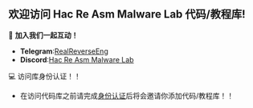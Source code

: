 ## 欢迎访问 Hac Re Asm Malware Lab 代码/教程库!


💬 **加入我们一起互动！**  
- **Telegram**:[RealReverseEng](https://t.me/RealReverseEng)
- **Discord**:[Hac Re Asm Malware Lab](https://discord.gg/nGXPH95aNU)


💻 访问库身份认证！！
- 在访问代码库之前请完成[身份认证](https://discord.com/channels/1387624412735471737/1387625511534071808/1387628361450262580)后将会邀请你添加代码/教程库！！
